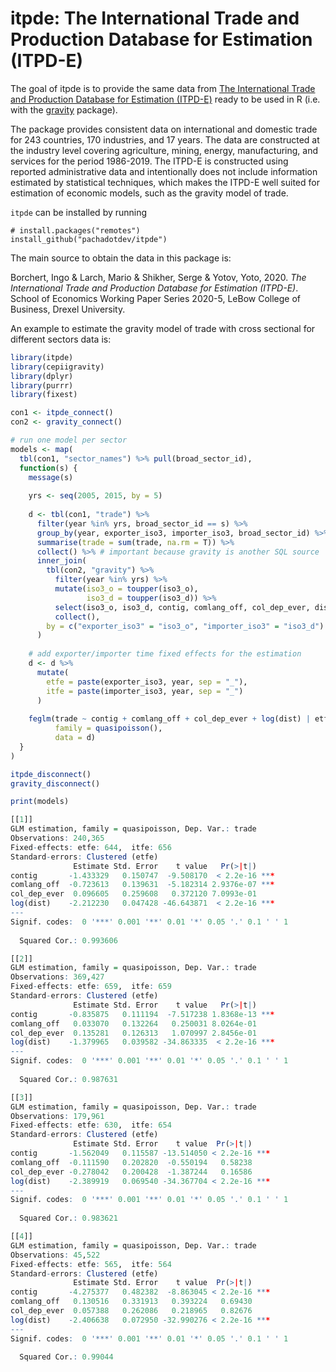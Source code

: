 # itpde: The International Trade and Production Database for Estimation (ITPD-E)

<!-- badges: start -->
<!-- badges: end -->

The goal of itpde is to provide the same data from [The International Trade and Production Database for Estimation (ITPD-E)](https://www.usitc.gov/data/gravity/itpde.htm) ready to be used in R (i.e. with the [gravity](https://pacha.dev/gravity) package).

The package provides consistent data on international and domestic trade for 243 countries, 170 industries, and 17 years. The data are constructed at the industry level covering agriculture, mining, energy, manufacturing, and services for the period 1986-2019. The ITPD-E is constructed using reported administrative data and intentionally does not include information estimated by statistical techniques, which makes the ITPD-E well suited for estimation of economic models, such as the gravity model of trade.

`itpde` can be installed by running

```
# install.packages("remotes")
install_github("pachadotdev/itpde")
```

The main source to obtain the data in this package is:

Borchert, Ingo & Larch, Mario & Shikher, Serge & Yotov, Yoto, 2020. *The International Trade and Production Database for Estimation (ITPD-E)*. School of Economics Working Paper Series 2020-5, LeBow College of Business, Drexel University.

An example to estimate the gravity model of trade with cross sectional for different sectors data is:

```r
library(itpde)
library(cepiigravity)
library(dplyr)
library(purrr)
library(fixest)

con1 <- itpde_connect()
con2 <- gravity_connect()

# run one model per sector
models <- map(
  tbl(con1, "sector_names") %>% pull(broad_sector_id),
  function(s) {
    message(s)
    
    yrs <- seq(2005, 2015, by = 5)
    
    d <- tbl(con1, "trade") %>% 
      filter(year %in% yrs, broad_sector_id == s) %>% 
      group_by(year, exporter_iso3, importer_iso3, broad_sector_id) %>% 
      summarise(trade = sum(trade, na.rm = T)) %>% 
      collect() %>% # important because gravity is another SQL source
      inner_join(
        tbl(con2, "gravity") %>% 
          filter(year %in% yrs) %>% 
          mutate(iso3_o = toupper(iso3_o),
                 iso3_d = toupper(iso3_d)) %>% 
          select(iso3_o, iso3_d, contig, comlang_off, col_dep_ever, dist) %>% 
          collect(),
        by = c("exporter_iso3" = "iso3_o", "importer_iso3" = "iso3_d")
      )
    
    # add exporter/importer time fixed effects for the estimation
    d <- d %>% 
      mutate(
        etfe = paste(exporter_iso3, year, sep = "_"),
        itfe = paste(importer_iso3, year, sep = "_")
      )
    
    feglm(trade ~ contig + comlang_off + col_dep_ever + log(dist) | etfe + itfe,
          family = quasipoisson(),
          data = d)
  }
)

itpde_disconnect()
gravity_disconnect()
```

```r
print(models)

[[1]]
GLM estimation, family = quasipoisson, Dep. Var.: trade
Observations: 240,365 
Fixed-effects: etfe: 644,  itfe: 656
Standard-errors: Clustered (etfe) 
              Estimate Std. Error    t value   Pr(>|t|)    
contig       -1.433329   0.150747  -9.508170  < 2.2e-16 ***
comlang_off  -0.723613   0.139631  -5.182314 2.9376e-07 ***
col_dep_ever  0.096605   0.259608   0.372120 7.0993e-01    
log(dist)    -2.212230   0.047428 -46.643871  < 2.2e-16 ***
---
Signif. codes:  0 '***' 0.001 '**' 0.01 '*' 0.05 '.' 0.1 ' ' 1
                                           
  Squared Cor.: 0.993606                   

[[2]]
GLM estimation, family = quasipoisson, Dep. Var.: trade
Observations: 369,427 
Fixed-effects: etfe: 659,  itfe: 659
Standard-errors: Clustered (etfe) 
              Estimate Std. Error    t value   Pr(>|t|)    
contig       -0.835875   0.111194  -7.517238 1.8368e-13 ***
comlang_off   0.033070   0.132264   0.250031 8.0264e-01    
col_dep_ever  0.135281   0.126313   1.070997 2.8456e-01    
log(dist)    -1.379965   0.039582 -34.863335  < 2.2e-16 ***
---
Signif. codes:  0 '***' 0.001 '**' 0.01 '*' 0.05 '.' 0.1 ' ' 1
                                           
  Squared Cor.: 0.987631                   

[[3]]
GLM estimation, family = quasipoisson, Dep. Var.: trade
Observations: 179,961 
Fixed-effects: etfe: 630,  itfe: 654
Standard-errors: Clustered (etfe) 
              Estimate Std. Error    t value  Pr(>|t|)    
contig       -1.562049   0.115587 -13.514050 < 2.2e-16 ***
comlang_off  -0.111590   0.202820  -0.550194   0.58238    
col_dep_ever -0.278042   0.200428  -1.387244   0.16586    
log(dist)    -2.389919   0.069540 -34.367704 < 2.2e-16 ***
---
Signif. codes:  0 '***' 0.001 '**' 0.01 '*' 0.05 '.' 0.1 ' ' 1
                                           
  Squared Cor.: 0.983621                   

[[4]]
GLM estimation, family = quasipoisson, Dep. Var.: trade
Observations: 45,522 
Fixed-effects: etfe: 565,  itfe: 564
Standard-errors: Clustered (etfe) 
              Estimate Std. Error    t value  Pr(>|t|)    
contig       -4.275377   0.482382  -8.863045 < 2.2e-16 ***
comlang_off   0.130516   0.331913   0.393224   0.69430    
col_dep_ever  0.057388   0.262086   0.218965   0.82676    
log(dist)    -2.406638   0.072950 -32.990276 < 2.2e-16 ***
---
Signif. codes:  0 '***' 0.001 '**' 0.01 '*' 0.05 '.' 0.1 ' ' 1
                                          
  Squared Cor.: 0.99044
```

